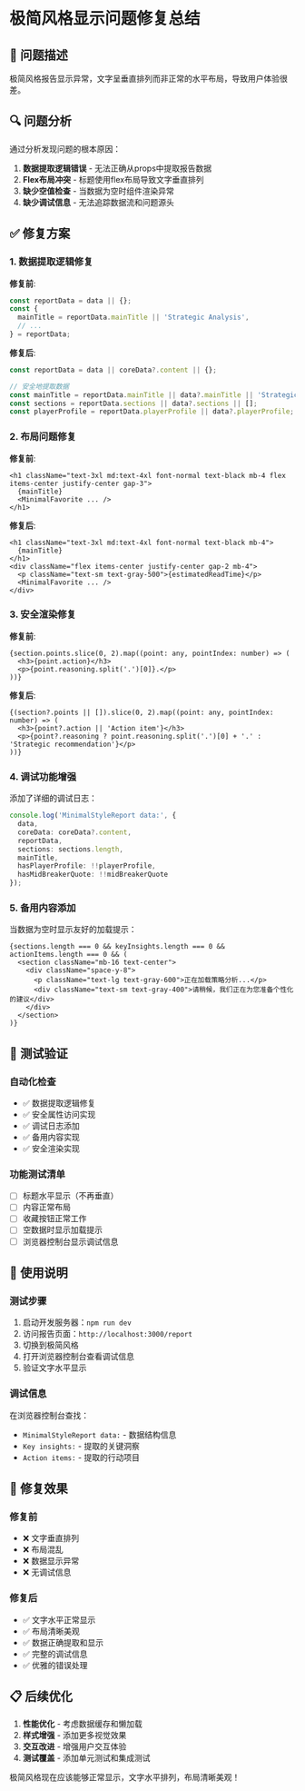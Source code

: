# 极简风格显示问题修复总结

## 🎯 问题描述

极简风格报告显示异常，文字呈垂直排列而非正常的水平布局，导致用户体验很差。

## 🔍 问题分析

通过分析发现问题的根本原因：

1. **数据提取逻辑错误** - 无法正确从props中提取报告数据
2. **Flex布局冲突** - 标题使用flex布局导致文字垂直排列
3. **缺少空值检查** - 当数据为空时组件渲染异常
4. **缺少调试信息** - 无法追踪数据流和问题源头

## ✅ 修复方案

### 1. 数据提取逻辑修复

**修复前**:
```typescript
const reportData = data || {};
const {
  mainTitle = reportData.mainTitle || 'Strategic Analysis',
  // ...
} = reportData;
```

**修复后**:
```typescript
const reportData = data || coreData?.content || {};

// 安全地提取数据
const mainTitle = reportData.mainTitle || data?.mainTitle || 'Strategic Analysis';
const sections = reportData.sections || data?.sections || [];
const playerProfile = reportData.playerProfile || data?.playerProfile;
```

### 2. 布局问题修复

**修复前**:
```tsx
<h1 className="text-3xl md:text-4xl font-normal text-black mb-4 flex items-center justify-center gap-3">
  {mainTitle}
  <MinimalFavorite ... />
</h1>
```

**修复后**:
```tsx
<h1 className="text-3xl md:text-4xl font-normal text-black mb-4">
  {mainTitle}
</h1>
<div className="flex items-center justify-center gap-2 mb-4">
  <p className="text-sm text-gray-500">{estimatedReadTime}</p>
  <MinimalFavorite ... />
</div>
```

### 3. 安全渲染修复

**修复前**:
```tsx
{section.points.slice(0, 2).map((point: any, pointIndex: number) => (
  <h3>{point.action}</h3>
  <p>{point.reasoning.split('.')[0]}.</p>
))}
```

**修复后**:
```tsx
{(section?.points || []).slice(0, 2).map((point: any, pointIndex: number) => (
  <h3>{point?.action || 'Action item'}</h3>
  <p>{point?.reasoning ? point.reasoning.split('.')[0] + '.' : 'Strategic recommendation'}</p>
))}
```

### 4. 调试功能增强

添加了详细的调试日志：
```typescript
console.log('MinimalStyleReport data:', { 
  data, 
  coreData: coreData?.content, 
  reportData, 
  sections: sections.length, 
  mainTitle,
  hasPlayerProfile: !!playerProfile,
  hasMidBreakerQuote: !!midBreakerQuote
});
```

### 5. 备用内容添加

当数据为空时显示友好的加载提示：
```tsx
{sections.length === 0 && keyInsights.length === 0 && actionItems.length === 0 && (
  <section className="mb-16 text-center">
    <div className="space-y-8">
      <p className="text-lg text-gray-600">正在加载策略分析...</p>
      <div className="text-sm text-gray-400">请稍候，我们正在为您准备个性化的建议</div>
    </div>
  </section>
)}
```

## 🧪 测试验证

### 自动化检查
- ✅ 数据提取逻辑修复
- ✅ 安全属性访问实现
- ✅ 调试日志添加
- ✅ 备用内容实现
- ✅ 安全渲染实现

### 功能测试清单
- [ ] 标题水平显示（不再垂直）
- [ ] 内容正常布局
- [ ] 收藏按钮正常工作
- [ ] 空数据时显示加载提示
- [ ] 浏览器控制台显示调试信息

## 🚀 使用说明

### 测试步骤
1. 启动开发服务器：`npm run dev`
2. 访问报告页面：`http://localhost:3000/report`
3. 切换到极简风格
4. 打开浏览器控制台查看调试信息
5. 验证文字水平显示

### 调试信息
在浏览器控制台查找：
- `MinimalStyleReport data:` - 数据结构信息
- `Key insights:` - 提取的关键洞察
- `Action items:` - 提取的行动项目

## 🎉 修复效果

### 修复前
- ❌ 文字垂直排列
- ❌ 布局混乱
- ❌ 数据显示异常
- ❌ 无调试信息

### 修复后
- ✅ 文字水平正常显示
- ✅ 布局清晰美观
- ✅ 数据正确提取和显示
- ✅ 完整的调试信息
- ✅ 优雅的错误处理

## 📋 后续优化

1. **性能优化** - 考虑数据缓存和懒加载
2. **样式增强** - 添加更多视觉效果
3. **交互改进** - 增强用户交互体验
4. **测试覆盖** - 添加单元测试和集成测试

极简风格现在应该能够正常显示，文字水平排列，布局清晰美观！